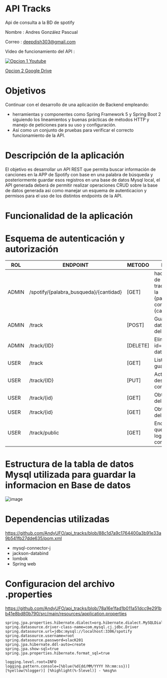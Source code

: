 # API Tracks

Api de consulta a la BD de spotify

Nombre : Andres González Pascual

Correo : deepdish303@gmail.com

Video de funcionamiento del API : 

[![Opcion 1 Youtube](https://img.youtube.com/vi/8-i0zaTGVjw/0.jpg)](https://www.youtube.com/watch?v=8-i0zaTGVjw)

[Opcion 2 Google Drive](https://drive.google.com/file/d/10XIG4H0Sjcp3L3HS9RUtaFe7TlzZWIJc/view?usp=sharing)


# Objetivos

Continuar con el desarrollo de una aplicación de Backend empleando:
- herramientas y componentes como Spring Framework 5 y Spring Boot 2 siguiendo los lineamientos y buenas prácticas de métodos HTTP y manejo de peticiones para su uso y configuración.
- Así como un conjunto de pruebas para verificar el correcto funcionamiento de la API.

# Descripción de la aplicación

El objetivo es desarrollar un API REST que permita buscar información  de canciones en la APP de Spotify con base en una palabra de búsqueda y posteriormente guardar esos registros en una base de datos Mysql local, el API generada deberá de permitir realizar operaciones CRUD sobre la base de datos generada asi como manejar un esquema de autenticacion y permisos para el uso de los distintos endpoints de la API.

# Funcionalidad de la aplicación

# Esquema de autenticación y autorización
 |ROL| ENDPOINT                               | METODO   | FUNCIONALIDAD                                                                                                               |
|-----|----------------------------------------|----------|-----------------------------------------------------------------------------------------------------------------------------|
 |ADMIN| /spotify/{palabra_busqueda}/{cantidad} | [GET]    | hace petición a la API de spotify buscando tracks que contengan la {palabra_de_busqueda} con un límite de {cantidad} tracks |
 |ADMIN| /track                                 | [POST]   | Guarda en la base de datos la información del track enviada                                                                 |
 |ADMIN| /track/{ID}                            | [DELETE] | Elimina el registro con id={ID} de la base de datos                                                                         |
 |USER| /track                                 | [GET]    | Lista todos los tracks guardados en bd                                                                                      |
 |USER| /track/{ID}                            | [PUT]    | Actualiza la descripción del track con id={ID}                                                                              |
 |USER| /track/{id}                            | [GET]    | Obtiene la información del track con id={ID}                                                                                |
 |USER| /track/{id}                            | [GET]    | Obtiene la información del track con id={ID}                                                                                |
 |USER| /track/public                          | [GET]    | EndPoint de prueba que solo requiere loguearse correctamente                                                                |

# Estructura de la tabla de datos Mysql utilizada para guardar la informacion en Base de datos

![image](https://user-images.githubusercontent.com/15675318/208333238-99591c49-dbe4-4397-85de-300c2ed1acc4.png)

# Dependencias utilizadas

https://github.com/AndyUFO/api_tracks/blob/88c1d7a9c1764400a3b91e33a9b541fb27dde635/pom.xml

* mysql-connector-j
* jackson-databind
* lombok
* Spring web

# Configuracion del archivo .properties

https://github.com/AndyUFO/api_tracks/blob/78a16e1fad1b011a51dcc9e291bb41e8bd80b790/src/main/resources/application.properties

```
spring.jpa.properties.hibernate.dialect=org.hibernate.dialect.MySQLDialect
spring.datasource.driver-class-name=com.mysql.cj.jdbc.Driver
spring.datasource.url=jdbc:mysql://localhost:3306/spotify
spring.datasource.username=root
spring.datasource.password=slacK201
spring.jpa.hibernate.ddl-auto=create
spring.jpa.show-sql=true
spring.jpa.properties.hibernate.format_sql=true

logging.level.root=INFO
logging.pattern.console=[%blue(%d{dd/MM/YYYY hh:mm:ss})] [%yellow(%logger)] [%highlight(%-5level)] - %msg%n
```










